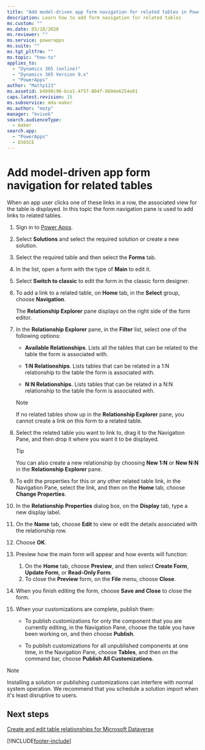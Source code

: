 ```yaml
---
title: "Add model-driven app form navigation for related tables in Power Apps | MicrosoftDocs"
description: Learn how to add form navigation for related tables
ms.custom: ""
ms.date: 03/18/2020
ms.reviewer: ""
ms.service: powerapps
ms.suite: ""
ms.tgt_pltfrm: ""
ms.topic: "how-to"
applies_to: 
  - "Dynamics 365 (online)"
  - "Dynamics 365 Version 9.x"
  - "PowerApps"
author: "Mattp123"
ms.assetid: b4098c96-bce1-4f57-804f-8694e6254e81
caps.latest.revision: 15
ms.subservice: mda-maker
ms.author: "matp"
manager: "kvivek"
search.audienceType: 
  - maker
search.app: 
  - "PowerApps"
  - D365CE
---
```

# Add model-driven app form navigation for related tables

When an app user clicks one of these links in a row, the associated view for the table is displayed. In this topic the form navigation pane is used to add links to related tables.
  
1. Sign in to [Power Apps](https://make.powerapps.com/?utm_source=padocs&utm_medium=linkinadoc&utm_campaign=referralsfromdoc).  
1. Select **Solutions** and select the required solution or create a new solution.
1. Select the required table and then select the **Forms** tab.
1. In the list, open a form with the type of **Main** to edit it.
1. Select **Switch to classic** to edit the form in the classic form designer.
  
1. To add a link to a related table, on **Home** tab, in the **Select** group, choose **Navigation**.  
  
     The **Relationship Explorer** pane displays on the right side of the form editor.  
  
1. In the **Relationship Explorer** pane, in the **Filter** list, select one of the following options:  
  
    - **Available Relationships**. Lists all the tables that can be related to the table the form is associated with.  
  
    - **1:N Relationships**. Lists tables that can be related in a 1:N relationship to the table the form is associated with.  
  
    - **N:N Relationships**. Lists tables that can be related in a N:N relationship to the table the form is associated with.  
  
    > [!NOTE]
    >  If no related tables show up in the **Relationship Explorer** pane, you cannot create a link on this form to a related table.  
  
1. Select the related table you want to link to, drag it to the Navigation Pane, and then drop it where you want it to be displayed.  
  
    > [!TIP]
    >  You can also create a new relationship by choosing **New 1:N** or **New N:N** in the **Relationship Explorer** pane.
  
1. To edit the properties for this or any other related table link, in the Navigation Pane, select the link, and then on the **Home** tab, choose **Change Properties**.  
1. In the **Relationship Properties** dialog box, on the **Display** tab, type a new display label.  
1. On the **Name** tab, choose **Edit** to view or edit the details associated with the relationship row.  
1. Choose **OK**.
1. Preview how the main form will appear and how events will function:  
  
    1. On the **Home** tab, choose **Preview**, and then select **Create Form**, **Update Form**, or **Read-Only Form**.  
    1. To close the **Preview** form, on the **File** menu, choose **Close**.  
  
1. When you finish editing the form, choose **Save and Close** to close the form.  
1. When your customizations are complete, publish them:  
  
    - To publish customizations for only the component that you are currently editing, in the Navigation Pane, choose the table you have been working on, and then choose **Publish**.  
  
    - To publish customizations for all unpublished components at one time, in the Navigation Pane, choose **Tables**, and then on the command bar, choose **Publish All Customizations**.  
  
> [!NOTE]
> Installing a solution or publishing customizations can interfere with normal system operation. We recommend that you schedule a solution import when it's least disruptive to users.
  
## Next steps

 [Create and edit table relationships for Microsoft Dataverse](../data-platform/create-edit-entity-relationships.md)

[!INCLUDE[footer-include](../../includes/footer-banner.md)]
